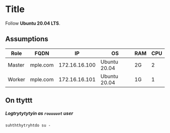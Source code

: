# Title
Follow  __Ubuntu 20.04 LTS__.




## Assumptions
|Role|FQDN|IP|OS|RAM|CPU|
|----|----|----|----|----|----|
|Master|mple.com|172.16.16.100|Ubuntu 20.04|2G|2|
|Worker|mple.com|172.16.16.101|Ubuntu 20.04|1G|1|




## On ttyttt 
##### Logtrytytytyin as `rouuuuot` user
```
suhththytryhtdo su -
```
